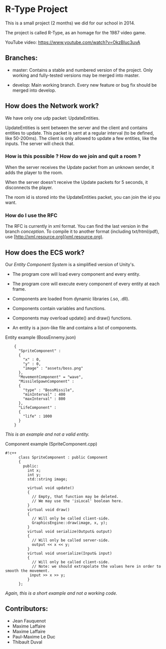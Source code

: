 # R-Type Project #

This is a small project (2 months) we did for our school in 2014.

The project is called R-Type, as an homage for the 1987 video game.

YouTube video: https://www.youtube.com/watch?v=OkzBluc3uvA

## Branches: ##

+ master: Contains a stable and numbered version of the project.
  Only working and fully-tested versions may be merged into master.

+ develop: Main working branch.
  Every new feature or bug fix should be merged into develop.

## How does the Network work? ##

We have only one udp packet: UpdateEntities.

UpdateEntities is sent between the server and the client and contains entities to update.
This packet is sent at a regular interval (to be defined, like 50-200ms).
The client is only allowed to update a few entities, like the inputs. The server will check that.

### How is this possible ? How do we join and quit a room ?

When the server receives the Update packet from an unknown sender, it adds the player to the room.

When the server doesn't receive the Update packets for 5 seconds, it disconnects the player.

The room id is stored into the UpdateEntities packet, you can join the id you want.

### How do I use the RFC ###

The RFC is currently in xml format. You can find the last version in the branch *conception*. To compile it to another format (including txt/html/pdf), use [http://xml.resource.org](xml.resource.org).

## How does the ECS work? ##

Our _Entity Component System_ is a simplified version of Unity's.

+ The program core will load every component and every entity.

+ The program core will execute every component of every entity at each frame.

+ Components are loaded from dynamic libraries (.so, .dll).

+ Components contain variables and functions.

+ Components may overload update() and draw() functions.

+ An entity is a json-like file and contains a list of components.

Entity example (BossEnnemy.json)
~~~~
    {
	  "SpriteComponent" :
	  {
	    "x" : 0,
	    "y" : 0,
	    "image" : "assets/boss.png"
	  },
	  "MovementComponent" = "wave",
	  "MissileSpawnComponent" :
	  {
	    "type" : "BossMissile",
	    "minInterval" : 400
	    "maxInterval" : 800
	  },
	  "LifeComponent" :
	  {
	    "life" : 1000
	  }
	}
~~~~
_This is an example and not a valid entity._

Component example (SpriteComponent.cpp)
```
#!c++
	  class SpriteComponent : public Component
	  {
	    public:
	      int x;
	      int y;
	      std::string image;

	      virtual void update()
	      {
	        // Empty, that function may be deleted.
	        // We may use the 'isLocal' boolean here.
	      }
	      virtual void draw()
	      {
	        // Will only be called client-side.
	        GraphicsEngine::draw(image, x, y);
	      }
	      virtual void serialize(Output& output)
	      {
	        // Will only be called server-side.
	        output << x << y;
	      }
	      virtual void unserialize(Input& input)
	      {
	        // Will only be called client-side.
	        // Note: we should extrapolate the values here in order to smooth the movement.
	       input >> x >> y;
	      }
	  };
```
_Again, this is a short example and not a working code._

## Contributors: ##

* Jean Fauquenot
* Maxime Laffaire
* Maxime Laffaire
* Paul-Maxime Le Duc
* Thibault Duval
